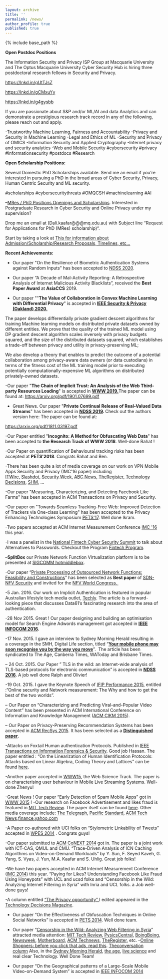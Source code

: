 ```yaml
---
layout: archive
title: ''
permalink: /news/
author_profile: true
published: true
---
```


{% include base_path %}


**Open Postdoc Positions** 

The Information Security and Privacy ISP Group at Macquarie University and The Optus Macquarie University Cyber Security Hub is hiring three postdoctoral research fellows in Security and Privacy.

https://lnkd.in/gUtTJsZ

https://lnkd.in/gCMxuYy

https://lnkd.in/g4gysbb 


If you are passionate about S&P and/or ML/AI and data Analytics and can demonstrate a prestigious research track record in any of the following, please reach out and apply.

-Trustworthy Machine Learning, Fairness and Accountability
-Privacy and Security in Machine Learning
-Legal and Ethics of ML
-Security and Privacy of OMICS
-Information Security and Applied Cryptography
-Internet privacy and security analytics
-Web and Mobile Security 
#cybersecurity #privacy #informationsecurity #postdocs #Research

**Open Scholarship Positions:**

Several Domestic PhD Scholarships available. Send me an email if you’re interested in pursuing a PhD in the broad areas of Cyber Security, Privacy, Human Centric Security and ML security.


#scholarships #cybersecuritythreats #OMQCSH #machinelearning #AI

 
–[MRes / PhD  Positions Openings and Scholarships](https://research.csiro.au/ng/about-us/people/dali-kaafar/interested-pursuing-phd-cyber-security-privacy-sydney/). Interested in Postgraduate Research in Cyber Security and Online Privacy under my supervision?

Drop me an email at (Dali.kaafar\@\@\@mq.edu.au)  with Subject line “Request for Applications for PhD (MRes) scholarship)“.

Start by taking a look at [This for information about Admission/Scholarship/Research Proposals, Timelines, etc…](https://research.csiro.au/ng/about-us/people/dali-kaafar/interested-pursuing-phd-cyber-security-privacy-sydney/) 


**Recent Achievements:**


- Our paper "On the Resilience of Biometric Authentication Systems against Random Inputs" has been accepted to <a href="https://www.ndss-symposium.org/ndss2020/" target="_blank" rel="noopener noreferrer">NDSS 2020</a>.

- Our paper “A Decade of Mal-Activity Reporting: A Retrospective Analysis of Internet Malicious Activity Blacklists”, received the <strong>Best Paper Award</strong> at <strong>AsiaCCS</strong> 2019.

- Our paper ""<strong>The Value of Collaboration in Convex Machine Learning with Differential Privacy</strong>" is accepted in <a href="https://www.ieee-security.org/TC/SP2020/" target="_blank" rel="noopener noreferrer"><strong>IEEE Security &amp; Privacy (Oakland) 2020</strong>.</a>

The paper develops differentially private gradient descent algorithms for training Machine learning models on distributed private datasets owned by different entities. We prove that the quality of the trained ML model using DP gradient descent algorithm scales inversely with privacy budgets squared, and the size of the distributed datasets squared, which establishes a trade-off between privacy and utility in privacy-preserving ML;

We also develop a theory that enables to predict the outcome of a potential collaboration among privacy-aware data owners (or data custodians) in terms of the fitness cost of the ML training model prior to executing potentially computationally-expensive ML algorithms on distributed privately-owned datasets.

-Our paper "<strong>The Chain of Implicit Trust: An Analysis of the Web Third-party Resources Loading</strong>" is accepted in <strong><a href="https://www2019.thewebconf.org/">WWW 2019.</a></strong>The paper can be found at: <a href="https://arxiv.org/pdf/1901.07699.pdf">https://arxiv.org/pdf/1901.07699.pdf</a>

- Great News. Our paper "<strong>Private Continual Release of Real-Valued Data Streams</strong>" has been accepted in <strong><a href="https://www.ndss-symposium.org/ndss2019">NDSS 2019</a>. </strong>Check out the authors version here: The paper can be found at:

<a href="https://arxiv.org/pdf/1811.03197.pdf">https://arxiv.org/pdf/1811.03197.pdf</a>

-Our Paper entitled "<strong>Incognito: A Method for Obfuscating Web Data</strong>" has been accepted to <strong>the Research Track of WWW 2018</strong>. Well-done Rahat !

-Our Paper on quantification of Behavioural tracking risks has been accepted at <strong>PETS'2018</strong>. Congrats Rahat and Ben.

-There has been quite a lot of media coverage on our work on VPN Mobile Apps Security and Privacy (IMC'16 paper) including <a href="http://www.itwire.com/security/76583-not-all-android-vpns-protect-user’s-privacy.html">ITWire</a>, <a href="https://yro.slashdot.org/story/17/01/25/1317209/viruses-spyware-found-in-alarming-number-of-android-vpn-apps">Slashdot</a>, <a href="http://www.securityweek.com/android-vpns-introduce-security-privacy-risks-study">Security Week</a>, <a href="http://www.abc.net.au/news/2017-01-25/viruses-spyware-found-in-alarming-number-of-android-vpn-apps/8210796">ABC News</a>, <a href="https://www.theregister.co.uk/2017/01/28/vpn_on_android_means_voyeuristic_peeper_network/">TheRegister</a>, <a class="external-link" href="https://owa.csiro.au/owa/redir.aspx?REF=NLTNqf5-Ue6fxYr2bzI1h4cE_CfxJfKaFQj-dF2eKsGsRwqWu0jUCAFodHRwOi8vd3d3LnRlY2hub2xvZ3lkZWNpc2lvbnMuY29tLmF1L2NvbnRlbnQvc2VjdXJpdHkvbmV3cy9tYW55LWFuZHJvaWQtdnBuLWFwcHMtYXJlLW5vdC1zZWN1cmUtY3Npcm8tODEyNzY0NzMw" rel="nofollow">Technology Decisions</a>, <a href="http://www.smh.com.au/business/consumer-affairs/android-vpn-apps-failing-to-offer-the-security-functions-they-advertise-study-finds-20170207-gu7abd.html">SHM</a>, ...

-Our paper "Measuring, Characterizing, and Detecting Facebook Like Farms" has been accepted in ACM Transactions on Privacy and Security.

-Our paper on "Towards Seamless Tracking-Free Web: Improved Detection of Trackers via One-class Learning" has been accepted to the Privacy Enhancing Technologies Symposium <a href="https://petsymposium.org">PETS'17</a>. Well done Ikram.

-Two papers accepted at ACM Internet Measurement Conference <a href="http://conferences.sigcomm.org/imc/2016/">IMC '16</a> this year.

-I was a panelist in the <a href="http://www.fintechcybersummit.com.au/" target="_blank" rel="noopener noreferrer">National Fintech Cyber Security Summit</a> to talk about Alternatives to Passwords. Checkout the Program <a href="http://www.fintechcybersummit.com.au/program/" target="_blank" rel="noopener noreferrer">Fintech Program</a>.

–<strong>SplitBox</strong> our Private Network Function Virtualization platform is to be presented at <a href="http://conferences.sigcomm.org/sigcomm/2016/hotmiddlebox.php" target="_blank" rel="noopener noreferrer">SIGCOMM hotmiddlebox</a>.

-Our paper “<a href="https://www.nicta.com.au/category/research/projects/private-real-time-processing-of-outsourced-functions/" target="_blank" rel="noopener noreferrer">Private Processing of Outsourced Network Functions: Feasibility and Constructions</a>” has been selected as <strong>Best paper</strong> of <a href="https://dl.acm.org/citation.cfm?id=2876019" target="_blank" rel="noopener noreferrer">SDN-NFV Security</a> and invited for the <a href="http://www.layer123.com/nfv" target="_blank" rel="noopener noreferrer">NFV World Congress. </a>

-5 Jan. 2016. Our work on Implicit Authentication is featured in popular Australian lifestyle tech media outlet, <a href="http://www.techly.com.au/2016/01/05/2016-beyond-aussie-tech-set-replace-passwords-pins/" target="_blank" rel="noopener noreferrer">Techly</a>. The article is a forward-looking piece that discusses Data61’s fascinating research into the area of authentication.

-28 Nov 2015. Great ! Our paper designing and building an optimisation model for Search Engine Adwords management got accepted in <strong><a href="http://infocom2016.ieee-infocom.org/" target="_blank" rel="noopener noreferrer">IEEE INFOCOM 2016</a>.</strong>

-17 Nov. 2015. I gave an interview to Sydney Morning Herald resulting in a coverage in the SMH, Digital Life section, titled “<a href="http://www.smh.com.au/digital-life/consumer-security/your-mobile-phone-may-soon-recognise-you-by-the-way-you-move-20151109-gkule7.html" target="_blank" rel="noopener noreferrer"><strong>Your mobile phone may soon recognise you by the way you move</strong></a>”.  The article has been syndicated to The Age, Canberra Times, WAToday and Brisbane Times.

– 24 Oct. 2015. Our Paper ” TLS in the wild: an Internet-wide analysis of TLS-based protocols for electronic communication” is accepted in <a href="https://www.internetsociety.org/events/ndss-symposium-2016" target="_blank" rel="noopener noreferrer"><strong>NDSS 2016</strong></a>. A job well done Ralph and Olivier!

-19 Oct. 2015. I gave the Keynote Speech of <a href="http://www.wikicfp.com/cfp/servlet/event.showcfp?eventid=45228" target="_blank" rel="noopener noreferrer">IFIP Performance 2015</a>, entitled :”Online security and Network measurement: The Why and how to get the best of the two worlds”.

– Our Paper on “Characterizing and Predicting Viral-and-Popular Video Content” has been presented in ACM International Conference on Information and Knowledge Management (<a href="http://www.cikm-2015.org/" target="_blank" rel="noopener noreferrer">ACM CIKM 2015</a>).

– Our Paper on Privacy-Preserving Recommendation Systems has been accepted in <a href="http://recsys.acm.org/recsys15/" target="_blank" rel="noopener noreferrer">ACM RecSys 2015</a>. It has been selected as a <strong><a href="https://recsys.acm.org/recsys15/session-3/">Distinguished paper</a></strong>.

-Attacks on Foxtail Human authentication Protocols. Published in <a href="http://ieeexplore.ieee.org/xpl/RecentIssue.jsp?punumber=10206" target="_blank" rel="noopener noreferrer">IEEE Transactions on Information Forensics &amp; Security</a>. Good job Hassan. The paper entitled : “On the Linearization of Human Identification Protocols: Attacks based on Linear Algebra, Coding Theory and Lattices” can be found <a href="http://www.nicta.com.au/pub-download/full/8360/" target="_blank" rel="noopener noreferrer">here</a>.

-Another paper accepted in <a href="http://www.www2015.it/call-for-web-science-track/">WWW15</a>, the Web Science Track. The paper is on characterising user behaviour in Mobile Live Streaming Systems. Well-done Zhenyu!

-Great News ! Our paper “Early Detection of Spam Mobile Apps” got in <a href="http://www.www2015.it/" target="_blank" rel="noopener noreferrer">WWW 2015</a> !
-Our research on Facebook Advertisement and likes fraud is featured in <a href="http://www.technologyreview.com/view/530961/the-hidden-world-of-facebook-like-farms/" target="_blank" rel="noopener noreferrer">MIT Tech Review</a>. The paper itself can be found <a href="http://www.nicta.com.au/publications/research-publications/?pid=8087" target="_blank" rel="noopener noreferrer">here</a>. 
Other media coverage include: <a href="http://www.telegraph.co.uk/finance/newsbysector/mediatechnologyandtelecoms/11116543/The-real-story-behind-Facebook-likes.html" target="_blank" rel="noopener noreferrer">The Telegraph</a>, <a href="http://www.psmag.com/nature-and-technology/hunt-fake-facebook-twitter-tumblr-fraud-likes-farms-social-media-friending-sharing-91154" target="_blank" rel="noopener noreferrer">Pacific Standard</a>, <a href="http://technews.acm.org/archives.cfm?fo=2014-09-sep/sep-24-2014.html#748178" target="_blank" rel="noopener noreferrer">ACM Tech News</a>,<a href="http://finance.yahoo.com/news/pay-liked-facebook-inc-133021656.html" target="_blank" rel="noopener noreferrer">finance.yahoo.com</a>


-A Paper co-authored with UCI folks on “Stylometric Linkability of Tweets” accepted in <a href="https://dblp.org/db/conf/wpes/wpes2014" target="_blank" rel="noopener noreferrer">WPES 2014</a> . Congrats guys!

-Our paper submitted to <a href="http://conferences2.sigcomm.org/co-next/2014/" target="_blank" rel="noopener noreferrer">ACM CoNEXT 2014</a> got in. The paper is a joint work with ICT-CAS, QMUL and CMU. “Trace-Driven Analysis of ICN Caching Algorithms on Video-on-Demand Workloads” by Y. Sun, F. Seyed Kaveh, G. Yang, S. Vyas, J. Yun, M.A. Kaafar and S. Uhlig. Great job folks!

-We have two papers accepted in ACM Internet Measurement Conference (<a href="http://conferences2.sigcomm.org/imc/2014/" target="_blank" rel="noopener noreferrer">IMC 2014</a>) this year. “Paying for Likes? Understanding Facebook Like Fraud Using Honeypots” with UCL and ucsd folks and “Censorship in the Wild: Analyzing Internet Filtering in Syria” with Inria and UCL folks. a Job well-done guys!

-A column entitled <a href="http://issuu.com/westwick-farrowmedia/docs/technology_decisions_apr_may_2014/17?e=3504708/7585168" target="_blank" rel="noopener noreferrer">“The Privacy opportunity” </a>I edited appeared in the <a href="http://issuu.com/westwick-farrowmedia/docs/technology_decisions_apr_may_2014/17?e=3504708/7585168" target="_blank" rel="noopener noreferrer">Technology Decisions Magazine</a>.

- Our paper “On the Effectiveness of Obfuscation Techniques in Online Social Networks” is accepted in <a href="https://petsymposium.org/2014/" target="_blank" rel="noopener noreferrer">PETS 2014</a>. Well done team.

- Our paper “<a href="http://arxiv.org/pdf/1402.3401.pdf" target="_blank" rel="noopener noreferrer">Censorship in the Wild: Analyzing Web Filtering in Syria</a>” attracted media attention: <a href="http://www.technologyreview.com/view/525076/syrian-web-censorship-techniques-revealed/" target="_blank" rel="noopener noreferrer">MIT Tech Review</a>, <a href="http://physicsbuzz.physicscentral.com/2014/02/syrias-censorship-practices-exposed.html" target="_blank" rel="noopener noreferrer">PysicsCentral</a>, <a href="http://boingboing.net/2014/02/18/detailed-analysis-of-syrias.html" target="_blank" rel="noopener noreferrer">BoingBoing</a>, <a href="http://www.newsweek.com/syria-grants-free-internet-access-so-it-can-snoop-230442" target="_blank" rel="noopener noreferrer">Newsweek</a>, <a href="http://motherboard.vice.com/blog/hacked-data-reveals-the-syrian-governments-tactics-for-censoring-the-internet" target="_blank" rel="noopener noreferrer">Motherboard</a>, <a href="http://technews.acm.org/archives.cfm?fo=2014-02-feb/feb-26-2014.html#708558" target="_blank" rel="noopener noreferrer">ACM Technews</a>, <a href="http://www.theregister.co.uk/Print/2014/11/28/syria_regime_filtering_study/" target="_blank" rel="noopener noreferrer">TheRegister</a>, etc.
–<a href="https://theconversation.com/online-shoppers-before-you-click-that-ad-read-this-21221" target="_blank" rel="noopener noreferrer">Online Shoppers: before you click that ads, read this</a>. <a href="https://theconversation.com/online-shoppers-before-you-click-that-ad-read-this-21221" target="_blank" rel="noopener noreferrer">Theconversation column</a> Also, in the <a href="http://www.smh.com.au/digital-life/digital-life-news/online-shoppers-before-you-click-that-ad-read-this-20131210-2z4tv.html" target="_blank" rel="noopener noreferrer">Sydney Morning Herald</a>, <a href="http://www.theage.com.au/digital-life/digital-life-news/online-shoppers-before-you-click-that-ad-read-this-20131210-2z4tv.html" target="_blank" rel="noopener noreferrer">the age</a>, <a href="http://www.livescience.com/41857-online-shoppers-before-you-click-that-ad-read-this.html" target="_blank" rel="noopener noreferrer">live science</a> and real clear Technology. Well Done Team! 

- Our paper “On the Geographical patterns of a Large-Scale Mobile Video-on-Demand System” is accepted in <a href="http://infocom2014.ieee-infocom.org/" target="_blank" rel="noopener noreferrer">IEEE INFOCOM 2014</a>
